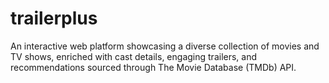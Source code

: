 # trailerplus
An interactive web platform showcasing a diverse collection of movies and TV shows, enriched with cast details, engaging trailers, and recommendations sourced through The Movie Database (TMDb) API.
